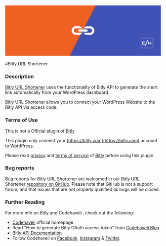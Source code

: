 <p align="center">
  <img src="sc/banner-1544x500.png?raw=true">
</p>

#Bitly URL Shortener

### Description

[Bitly URL Shortener](https://wordpress.org/plugins/codehaveli-bitly-url-shortener/) uses the functionality of Bitly API to generate the short link automatically from your WordPress dashboard.

Bitly URL Shortener allows you to connect your WordPress Website to the Bitly API via access code.

### Terms of Use

This is not a Official plugin of [Bitly](https://bitly.com)

This plugin only connect your [https://bitly.com](https://bitly.com) account to WordPress.

Please read [privacy](https://bitly.com/pages/privacy) and [terms of service](https://bitly.com/pages/terms-of-service) of [Bitly](https://bitly.com) before using this plugin.

### Bug reports

Bug reports for Bitly URL Shortener are welcomed in our Bitly URL Shortener [repository on GitHub](https://github.com/codehaveli/codehaveli-bitly-url-shortener). Please note that GitHub is not a support forum, and that issues that are not properly qualified as bugs will be closed.

### Further Reading

For more info on Bitly and Codehaveli , check out the following:

- [Codehaveli](https://www.codehaveli.com/) official homepage.
- Read "How to generate Bitly OAuth access token" from [Codehaveli Blog](https://bit.ly/2X1Hvjz)
- Bitly [API Documentation](https://bitly.is/2XxT9BN)
- Follow Codehaveli on [Facebook](https://www.facebook.com/codehaveli), [Instagram](https://www.instagram.com/codehaveli/) & [Twitter](https://twitter.com/codehaveli).
